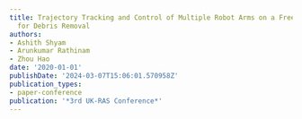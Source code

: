 ```yaml
---
title: Trajectory Tracking and Control of Multiple Robot Arms on a Free-Floating Spacecraft
  for Debris Removal
authors:
- Ashith Shyam
- Arunkumar Rathinam
- Zhou Hao
date: '2020-01-01'
publishDate: '2024-03-07T15:06:01.570958Z'
publication_types:
- paper-conference
publication: '*3rd UK-RAS Conference*'
---
```

